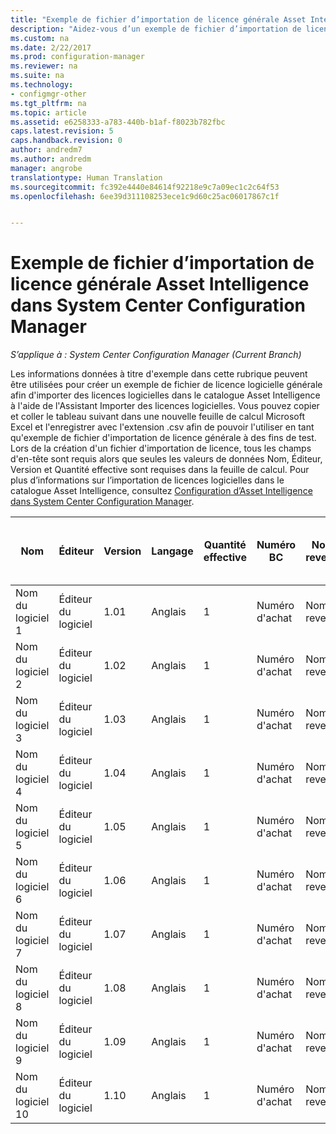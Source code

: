 ```yaml
---
title: "Exemple de fichier d’importation de licence générale Asset Intelligence | Microsoft Docs"
description: "Aidez-vous d’un exemple de fichier d’importation de licence générale Asset Intelligence pour importer des licences logicielles dans System Center Configuration Manager."
ms.custom: na
ms.date: 2/22/2017
ms.prod: configuration-manager
ms.reviewer: na
ms.suite: na
ms.technology:
- configmgr-other
ms.tgt_pltfrm: na
ms.topic: article
ms.assetid: e6258333-a783-440b-b1af-f8023b782fbc
caps.latest.revision: 5
caps.handback.revision: 0
author: andredm7
ms.author: andredm
manager: angrobe
translationtype: Human Translation
ms.sourcegitcommit: fc392e4440e84614f92218e9c7a09ec1c2c64f53
ms.openlocfilehash: 6ee39d311108253ece1c9d60c25ac06017867c1f


---
```

# <a name="example-asset-intelligence-general-license-import-file-in-system-center-configuration-manager"></a>Exemple de fichier d’importation de licence générale Asset Intelligence dans System Center Configuration Manager

*S’applique à : System Center Configuration Manager (Current Branch)*

Les informations données à titre d'exemple dans cette rubrique peuvent être utilisées pour créer un exemple de fichier de licence logicielle générale afin d'importer des licences logicielles dans le catalogue Asset Intelligence à l'aide de l'Assistant Importer des licences logicielles. Vous pouvez copier et coller le tableau suivant dans une nouvelle feuille de calcul Microsoft Excel et l'enregistrer avec l'extension .csv afin de pouvoir l'utiliser en tant qu'exemple de fichier d'importation de licence générale à des fins de test. Lors de la création d'un fichier d'importation de licence, tous les champs d'en-tête sont requis alors que seules les valeurs de données Nom, Éditeur, Version et Quantité effective sont requises dans la feuille de calcul. Pour plus d’informations sur l’importation de licences logicielles dans le catalogue Asset Intelligence, consultez [Configuration d’Asset Intelligence dans System Center Configuration Manager](../../../../core/clients/manage/asset-intelligence/configuring-asset-intelligence.md).  

|Nom|Éditeur|Version|Langage|Quantité effective|Numéro BC|Nom du revendeur|Date d'achat|Achat de la prise en charge|Date d'expiration de la prise en charge|Commentaires|  
|----------|---------------|-------------|--------------|-----------------------|--------------|------------------|--------------------|----------------------|---------------------------|--------------|  
|Nom du logiciel 1|Éditeur du logiciel|1.01|Anglais|1|Numéro d'achat|Nom du revendeur|10/10/2010|0|10/10/2012|Commentaire|  
|Nom du logiciel 2|Éditeur du logiciel|1.02|Anglais|1|Numéro d'achat|Nom du revendeur|10/10/2010|0|10/10/2012|Commentaire|  
|Nom du logiciel 3|Éditeur du logiciel|1.03|Anglais|1|Numéro d'achat|Nom du revendeur|10/10/2010|0|10/10/2012|Commentaire|  
|Nom du logiciel 4|Éditeur du logiciel|1.04|Anglais|1|Numéro d'achat|Nom du revendeur|10/10/2010|0|10/10/2012|Commentaire|  
|Nom du logiciel 5|Éditeur du logiciel|1.05|Anglais|1|Numéro d'achat|Nom du revendeur|10/10/2010|0|10/10/2012|Commentaire|  
|Nom du logiciel 6|Éditeur du logiciel|1.06|Anglais|1|Numéro d'achat|Nom du revendeur|10/10/2010|0|10/10/2012|Commentaire|  
|Nom du logiciel 7|Éditeur du logiciel|1.07|Anglais|1|Numéro d'achat|Nom du revendeur|10/10/2010|0|10/10/2012|Commentaire|  
|Nom du logiciel 8|Éditeur du logiciel|1.08|Anglais|1|Numéro d'achat|Nom du revendeur|10/10/2010|0|10/10/2012|Commentaire|  
|Nom du logiciel 9|Éditeur du logiciel|1.09|Anglais|1|Numéro d'achat|Nom du revendeur|10/10/2010|0|10/10/2012|Commentaire|  
|Nom du logiciel 10|Éditeur du logiciel|1.10|Anglais|1|Numéro d'achat|Nom du revendeur|10/10/2010|0|10/10/2012|Commentaire|  



<!--HONumber=Dec16_HO3-->



